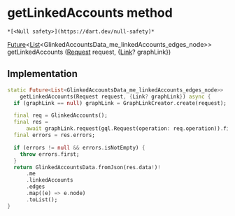 


# getLinkedAccounts method




    *[<Null safety>](https://dart.dev/null-safety)*




[Future](https://api.flutter.dev/flutter/dart-async/Future-class.html)&lt;[List](https://api.flutter.dev/flutter/dart-core/List-class.html)&lt;GlinkedAccountsData_me_linkedAccounts_edges_node>> getLinkedAccounts
([Request](../../yonomi-sdk/Request-class.md) request, {[Link](https://pub.dev/documentation/gql_link/0.4.0/link/Link-class.html)? graphLink})








## Implementation

```dart
static Future<List<GlinkedAccountsData_me_linkedAccounts_edges_node>>
    getLinkedAccounts(Request request, {Link? graphLink}) async {
  if (graphLink == null) graphLink = GraphLinkCreator.create(request);

  final req = GlinkedAccounts();
  final res =
      await graphLink.request(gql.Request(operation: req.operation)).first;
  final errors = res.errors;

  if (errors != null && errors.isNotEmpty) {
    throw errors.first;
  }
  return GlinkedAccountsData.fromJson(res.data!)!
      .me
      .linkedAccounts
      .edges
      .map((e) => e.node)
      .toList();
}
```







